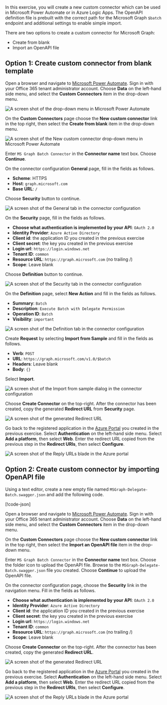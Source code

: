 <!-- markdownlint-disable MD002 MD041 -->

In this exercise, you will create a new custom connector which can be used in Microsoft Power Automate or in Azure Logic Apps. The OpenAPI definition file is prebuilt with the correct path for the Microsoft Graph `$batch` endpoint and additional settings to enable simple import.

There are two options to create a custom connector for Microsoft Graph:

- Create from blank
- Import an OpenAPI file

## Option 1: Create custom connector from blank template

Open a browser and navigate to [Microsoft Power Automate](https://flow.microsoft.com). Sign in with your Office 365 tenant administrator account. Choose **Data** on the left-hand side menu, and select the **Custom Connectors** item in the drop-down menu.

![A screen shot of the drop-down menu in Microsoft Power Automate](./images/custom-connectors.png)

On the **Custom Connectors** page choose the **New custom connector** link in the top right, then select the **Create from blank** item in the drop-down menu.

![A screen shot of the New custom connector drop-down menu in Microsoft Power Automate](./images/new-connector.png)

Enter `MS Graph Batch Connector` in the **Connector name** text box. Choose **Continue**.

On the connector configuration **General** page, fill in the fields as follows.

- **Scheme**: HTTPS
- **Host**: `graph.microsoft.com`
- **Base URL**: `/`

Choose **Security** button to continue.

![A screen shot of the General tab in the connector configuration](./images/general-tab.png)

On the **Security** page, fill in the fields as follows.

- **Choose what authentication is implemented by your API**: `OAuth 2.0`
- **Identity Provider**: `Azure Active Directory`
- **Client id**: the application ID you created in the previous exercise
- **Client secret**: the key you created in the previous exercise
- **Login url**: `https://login.windows.net`
- **Tenant ID**: `common`
- **Resource URL**: `https://graph.microsoft.com` (no trailing /)
- **Scope**: Leave blank

Choose **Definition** button to continue.

![A screen shot of the Security tab in the connector configuration](./images/security-tab.png)

On the **Definition** page, select **New Action** and fill in the fields as follows.

- **Summary**: `Batch`
- **Description**: `Execute Batch with Delegate Permission`
- **Operation ID**: `Batch`
- **Visibility**: `important`

![A screen shot of the Definition tab in the connector configuration](./images/definition-tab.png)

Create **Request** by selecting **Import from Sample** and fill in the fields as follows.

- **Verb**: `POST`
- **URL**: `https://graph.microsoft.com/v1.0/$batch`
- **Headers**: Leave blank
- **Body**: `{}`

Select **Import**.

![A screen shot of the Import from sample dialog in the connector configuration](./images/import-sample.png)

Choose **Create Connector** on the top-right. After the connector has been created, copy the generated **Redirect URL** from **Security** page.

![A screen shot of the generated Redirect URL](./images/redirect-url.png)

Go back to the registered application in the [Azure Portal](https://aad.portal.azure.com) you created in the previous exercise. Select **Authentication** on the left-hand side menu. Select **Add a platform**, then select **Web**. Enter the redirect URL copied from the previous step in the **Redirect URIs**, then select **Configure**.

![A screen shot of the Reply URLs blade in the Azure portal](./images/update-app-reg.png)

## Option 2: Create custom connector by importing OpenAPI file

Using a text editor, create a new empty file named `MSGraph-Delegate-Batch.swagger.json` and add the following code.

[!code-json[](../LabFiles/MSGraph-Delegate-Batch.swagger.json)]

Open a browser and navigate to [Microsoft Power Automate](https://flow.microsoft.com). Sign in with your Office 365 tenant administrator account. Choose **Data** on the left-hand side menu, and select the **Custom Connectors** item in the drop-down menu.

On the **Custom Connectors** page choose the **New custom connector** link in the top right, then select the **Import an OpenAPI file** item in the drop-down menu.

Enter `MS Graph Batch Connector` in the **Connector name** text box. Choose the folder icon to upload the OpenAPI file. Browse to the `MSGraph-Delegate-Batch.swagger.json` file you created. Choose **Continue** to upload the OpenAPI file.

On the connector configuration page, choose the **Security** link in the navigation menu. Fill in the fields as follows.

- **Choose what authentication is implemented by your API**: `OAuth 2.0`
- **Identity Provider**: `Azure Active Directory`
- **Client id**: the application ID you created in the previous exercise
- **Client secret**: the key you created in the previous exercise
- **Login url**: `https://login.windows.net`
- **Tenant ID**: `common`
- **Resource URL**: `https://graph.microsoft.com` (no trailing /)
- **Scope**: Leave blank

Choose **Create Connector** on the top-right. After the connector has been created, copy the generated **Redirect URL**.

![A screen shot of the generated Redirect URL](./images/redirect-url.png)

Go back to the registered application in the [Azure Portal](https://aad.portal.azure.com) you created in the previous exercise. Select **Authentication** on the left-hand side menu. Select **Add a platform**, then select **Web**. Enter the redirect URL copied from the previous step in the **Redirect URIs**, then select **Configure**.

![A screen shot of the Reply URLs blade in the Azure portal](./images/update-app-reg.png)
